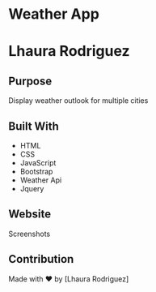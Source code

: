 # Weather App

# Lhaura Rodriguez

## Purpose
Display weather outlook for multiple cities

## Built With
* HTML
* CSS
* JavaScript
* Bootstrap 
* Weather Api
* Jquery

## Website


Screenshots




## Contribution
Made with ❤️ by [Lhaura Rodriguez]